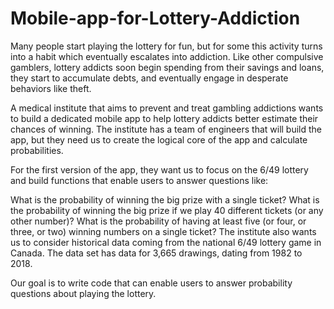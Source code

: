 # Mobile-app-for-Lottery-Addiction

Many people start playing the lottery for fun, but for some this activity turns into a habit which eventually escalates into addiction. Like other compulsive gamblers, lottery addicts soon begin spending from their savings and loans, they start to accumulate debts, and eventually engage in desperate behaviors like theft.

A medical institute that aims to prevent and treat gambling addictions wants to build a dedicated mobile app to help lottery addicts better estimate their chances of winning. The institute has a team of engineers that will build the app, but they need us to create the logical core of the app and calculate probabilities.

For the first version of the app, they want us to focus on the 6/49 lottery and build functions that enable users to answer questions like:

What is the probability of winning the big prize with a single ticket?
What is the probability of winning the big prize if we play 40 different tickets (or any other number)?
What is the probability of having at least five (or four, or three, or two) winning numbers on a single ticket?
The institute also wants us to consider historical data coming from the national 6/49 lottery game in Canada. The data set has data for 3,665 drawings, dating from 1982 to 2018.

Our goal is to write code that can enable users to answer probability questions about playing the lottery.
